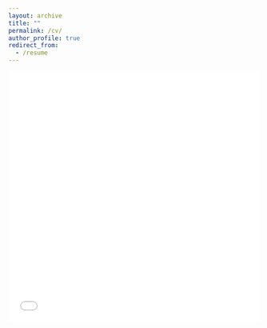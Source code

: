 ```yaml
---
layout: archive
title: ""
permalink: /cv/
author_profile: true
redirect_from:
  - /resume
---
```



<iframe src="/files/CV-Nov2023.pdf" width="100%" height="500" frameborder="no" border="0" marginwidth="0" marginheight="0"></iframe>